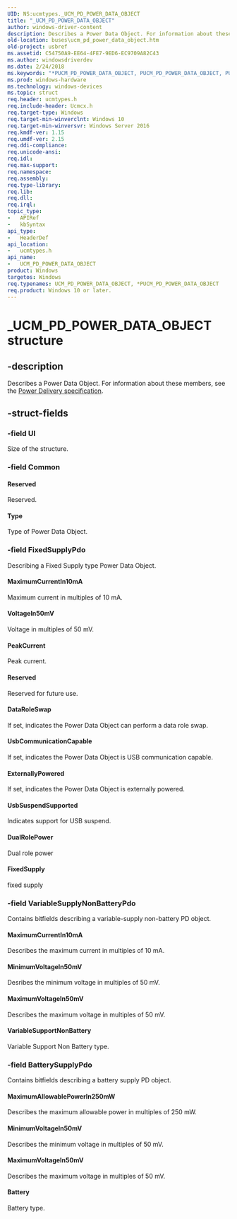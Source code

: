 ```yaml
---
UID: NS:ucmtypes._UCM_PD_POWER_DATA_OBJECT
title: "_UCM_PD_POWER_DATA_OBJECT"
author: windows-driver-content
description: Describes a Power Data Object. For information about these members, see the Power Delivery specification.
old-location: buses\ucm_pd_power_data_object.htm
old-project: usbref
ms.assetid: C54750A9-EE64-4FE7-9ED6-EC9709A82C43
ms.author: windowsdriverdev
ms.date: 2/24/2018
ms.keywords: "*PUCM_PD_POWER_DATA_OBJECT, PUCM_PD_POWER_DATA_OBJECT, PUCM_PD_POWER_DATA_OBJECT union pointer [Buses], UCM_PD_POWER_DATA_OBJECT, UCM_PD_POWER_DATA_OBJECT union [Buses], _UCM_PD_POWER_DATA_OBJECT, buses.ucm_pd_power_data_object, ucmtypes/PUCM_PD_POWER_DATA_OBJECT, ucmtypes/UCM_PD_POWER_DATA_OBJECT"
ms.prod: windows-hardware
ms.technology: windows-devices
ms.topic: struct
req.header: ucmtypes.h
req.include-header: Ucmcx.h
req.target-type: Windows
req.target-min-winverclnt: Windows 10
req.target-min-winversvr: Windows Server 2016
req.kmdf-ver: 1.15
req.umdf-ver: 2.15
req.ddi-compliance: 
req.unicode-ansi: 
req.idl: 
req.max-support: 
req.namespace: 
req.assembly: 
req.type-library: 
req.lib: 
req.dll: 
req.irql: 
topic_type:
-	APIRef
-	kbSyntax
api_type:
-	HeaderDef
api_location:
-	ucmtypes.h
api_name:
-	UCM_PD_POWER_DATA_OBJECT
product: Windows
targetos: Windows
req.typenames: UCM_PD_POWER_DATA_OBJECT, *PUCM_PD_POWER_DATA_OBJECT
req.product: Windows 10 or later.
---
```


# _UCM_PD_POWER_DATA_OBJECT structure


## -description


Describes a Power Data Object. For information about these members, see the <a href="http://www.usb.org/developers/docs/usb20_docs/">Power Delivery specification</a>.


## -struct-fields




### -field Ul

Size of the structure.


### -field Common



#### Reserved

Reserved.



#### Type

Type of Power Data Object.


### -field FixedSupplyPdo

Describing a Fixed Supply type Power Data Object.



#### MaximumCurrentIn10mA

Maximum current in multiples of 10 mA.



#### VoltageIn50mV

Voltage in multiples of 50 mV.



#### PeakCurrent

Peak current.



#### Reserved

Reserved for future use.



#### DataRoleSwap

If set, indicates the Power Data Object can perform a data role swap.



#### UsbCommunicationCapable

If set, indicates the Power Data Object is USB communication capable. 



#### ExternallyPowered

If set, indicates the Power Data Object is externally powered.



#### UsbSuspendSupported

Indicates support for USB suspend.





#### DualRolePower

Dual role power



#### FixedSupply

fixed supply


### -field VariableSupplyNonBatteryPdo

Contains bitfields describing a variable-supply non-battery PD object.



#### MaximumCurrentIn10mA

Describes the maximum current in multiples of 10 mA.



#### MinimumVoltageIn50mV

Desribes the minimum voltage in multiples of 50 mV.



#### MaximumVoltageIn50mV

Describes the maximum voltage in multiples of 50 mV.



#### VariableSupportNonBattery

Variable Support Non Battery type.


### -field BatterySupplyPdo

Contains bitfields describing a battery supply PD object.



#### MaximumAllowablePowerIn250mW

Describes the maximum allowable power in multiples of 250 mW.



#### MinimumVoltageIn50mV

Describes the minimum voltage in multiples of 50 mV.



#### MaximumVoltageIn50mV

Describes the maximum voltage in multiples of 50 mV.



#### Battery

Battery type.

